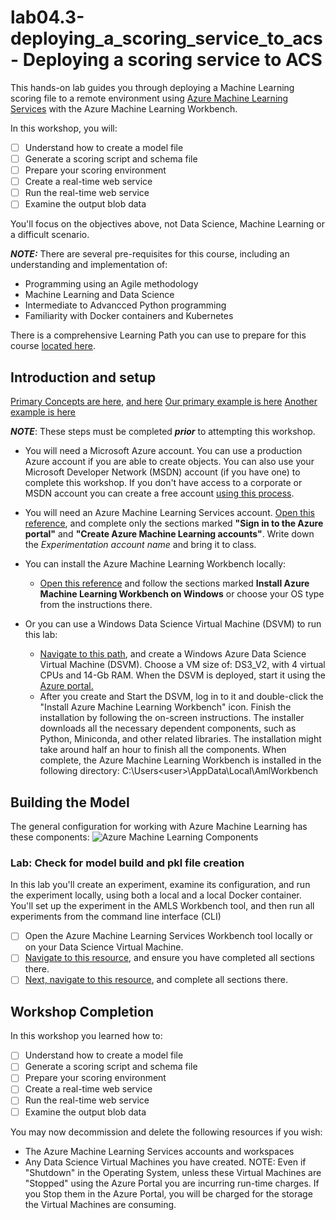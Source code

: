# lab04.3-deploying_a_scoring_service_to_acs - Deploying a scoring service to ACS
This hands-on lab guides you through deploying a Machine Learning scoring file to a remote environment using [Azure Machine Learning Services](https://docs.microsoft.com/en-us/azure/machine-learning/preview/overview-what-is-azure-ml) with the Azure Machine Learning Workbench. 

In this workshop, you will:
- [ ] Understand how to create a model file
- [ ] Generate a scoring script and schema file
- [ ] Prepare your scoring environment
- [ ] Create a real-time web service
- [ ] Run the real-time web service
- [ ] Examine the output blob data

You'll focus on the objectives above, not Data Science, Machine Learning or a difficult scenario.  

***NOTE:*** There are several pre-requisites for this course, including an understanding and implementation of: 
  *  Programming using an Agile methodology
  *  Machine Learning and Data Science
  *  Intermediate to Advancced Python programming
  *  Familiarity with Docker containers and Kubernetes

There is a comprehensive Learning Path you can use to prepare for this course [located here](https://github.com/Azure/learnAnalytics-CreatingSolutionswiththeTeamDataScienceProcess-/blob/master/Instructions/Learning%20Path%20-%20Creating%20Solutions%20with%20the%20Team%20Data%20Science%20Process.md).

## Introduction and setup 
[Primary Concepts are here](https://docs.microsoft.com/en-us/azure/machine-learning/preview/deployment-setup-configuration), [and here](https://docs.microsoft.com/en-us/azure/machine-learning/preview/how-to-scale-clusters)
[Our primary example is here](https://docs.microsoft.com/en-us/azure/machine-learning/preview/tutorial-classifying-iris-part-3)
[Another example is here](https://blogs.technet.microsoft.com/machinelearning/2017/09/25/deploying-machine-learning-models-using-azure-machine-learning/)

***NOTE***: These steps must be completed ***prior*** to attempting this workshop.
  *  You will need a Microsoft Azure account. You can use a production Azure account if you are able to create objects. You can also use your Microsoft Developer Network (MSDN) account (if you have one) to complete this workshop. If you don't have access to a corporate or MSDN account you can create a free account [using this process](https://azure.microsoft.com/free/).
  *  You will need an Azure Machine Learning Services account. [Open this reference](https://docs.microsoft.com/en-us/azure/machine-learning/preview/quickstart-installation), and complete only the sections marked **"Sign in to the Azure portal"** and **"Create Azure Machine Learning accounts"**. Write down the *Experimentation account name* and bring it to class.
  *  You can install the Azure Machine Learning Workbench locally:
        *  [Open this reference](https://docs.microsoft.com/en-us/azure/machine-learning/preview/quickstart-installation) and follow the sections marked **Install Azure Machine Learning Workbench on Windows** or choose your OS type from the instructions there.

  *  Or you can use a Windows Data Science Virtual Machine (DSVM) to run this lab: 
        *  [Navigate to this path](https://azuremarketplace.microsoft.com/en-us/marketplace/apps/microsoft-ads.windows-data-science-vm), and create a Windows Azure Data Science Virtual Machine (DSVM). Choose a VM size of: DS3_V2, with 4 virtual CPUs and 14-Gb RAM. When the DSVM is deployed, start it using the [Azure portal.](https://portal.azure.com)
        *  After you create and Start the DSVM, log in to it and double-click the "Install Azure Machine Learning Workbench" icon. Finish the installation by following the on-screen instructions. The installer downloads all the necessary dependent components, such as Python, Miniconda, and other related libraries. The installation might take around half an hour to finish all the components. When complete, the Azure Machine Learning Workbench is installed in the following directory: C:\Users\<user>\AppData\Local\AmlWorkbench

## Building the Model
The general configuration for working with Azure Machine Learning has these components:
![Azure Machine Learning Components](https://docs.microsoft.com/en-us/azure/machine-learning/preview/media/overview-general-concepts/hierarchy.png)

### Lab: Check for model build and pkl file creation
In this lab you'll create an experiment, examine its configuration, and run the experiment locally, using both a local and a local Docker container. You'll set up the experiment in the AMLS Workbench tool, and then run all experiments from the command line interface (CLI)
- [ ] Open the Azure Machine Learning Services Workbench tool locally or on your Data Science Virtual Machine. 
- [ ] [Navigate to this resource](https://docs.microsoft.com/en-us/azure/machine-learning/preview/tutorial-classifying-iris-part-2), and ensure you have completed all sections there.
- [ ] [Next, navigate to this resource](https://docs.microsoft.com/en-us/azure/machine-learning/preview/tutorial-classifying-iris-part-3), and complete all sections there.

## Workshop Completion
In this workshop you learned how to:
- [ ] Understand how to create a model file
- [ ] Generate a scoring script and schema file
- [ ] Prepare your scoring environment
- [ ] Create a real-time web service
- [ ] Run the real-time web service
- [ ] Examine the output blob data

You may now decommission and delete the following resources if you wish:
  * The Azure Machine Learning Services accounts and workspaces
  * Any Data Science Virtual Machines you have created. NOTE: Even if "Shutdown" in the Operating System, unless these Virtual Machines are "Stopped" using the Azure Portal you are incurring run-time charges. If you Stop them in the Azure Portal, you will be charged for the storage the Virtual Machines are consuming. 
